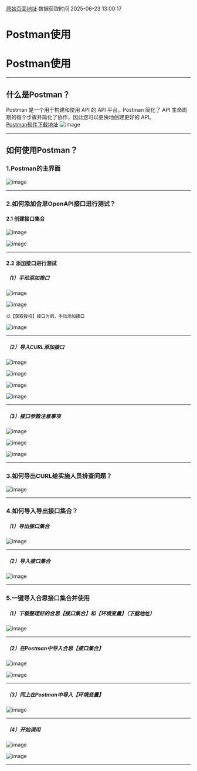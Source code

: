 [原始页面地址](https://docs.ekuaibao.com/docs/open-api/getting-started/postman-use)
数据获取时间 2025-06-23 13:00:17

# Postman使用

# Postman使用

* * *

## 什么是Postman？​

Postman 是一个用于构建和使用 API 的 API 平台。Postman 简化了 API 生命周期的每个步骤并简化了协作，因此您可以更快地创建更好的 API。  
[Postman软件下载地址](https://www.postman.com) ![image](/assets/images/下载地址-9fa813ed11b124bc6658fb84a3f8c121.png)

* * *

## 如何使用Postman？​

### 1.Postman的主界面​

![image](/assets/images/主界面-dad3b8efc1fb5497c1a58ddadcc8831d.png)

* * *

### 2.如何添加合思OpenAPI接口进行测试？​

#### 2.1 创建接口集合​

![image](/assets/images/创建接口集合-a43dcbf0cf21db18053ba207b0843d6f.png)  


![image](/assets/images/修改接口集合名称-e17574c9189f9fb53ebb251834fa52be.png)

* * *

#### 2.2 添加接口进行测试​

##### （1）手动添加接口​

![image](/assets/images/手动添加接口1-ad565618e7e4715448469272f4f7199d.png)  


![image](/assets/images/获取授权接口-cac1c0d3ca13f1fe65d36df90c3578f3.png)  


    以【获取授权】接口为例，手动添加接口  


![image](/assets/images/手动添加接口2-2489723e5e84dcb6b995bd280547bddb.png)

* * *

##### （2）导入CURL添加接口​

![image](/assets/images/导入CURL添加接口1-d338a9cef3303cc61799821763232692.png)  


![image](/assets/images/导入CURL添加接口2-2e1b907b697fc2fbc4466e36fcc257b4.png)  


![image](/assets/images/导入CURL添加接口3-a5d335da6d3a44f96b54bd73ccf0dce4.png)  


![image](/assets/images/导入CURL添加接口4-0ff62a00116a825774d34d7339b70f20.png)

* * *

##### （3）接口参数注意事项​

![image](/assets/images/接口参数-5b885e7e82acfa02273a4a7f2ec1e4af.png)  


![image](/assets/images/接口参数2-74ce826004ab90e2bfd642f55bdae0e2.png)  


![image](/assets/images/接口参数3-63c64d3f584a732876deaa1dc75a5ade.png)

* * *

### 3.如何导出CURL给实施人员排查问题？​

![image](/assets/images/导出CURL-0a7f6c8d62026f50968a9ded54319b86.png)

* * *

### 4.如何导入导出接口集合？​

##### （1）导出接口集合​

![image](/assets/images/导出接口集合-9fc359d2e2599084aa9e474e98625e29.png)

* * *

##### （2）导入接口集合​

![image](/assets/images/导入接口集合-e2596d1ce9fe8617cef02335d5d91bef.png)

* * *

### 5.一键导入合思接口集合并使用​

##### （1）下载整理好的合思【接口集合】和【环境变量】（[下载地址](https://hose2019.feishu.cn/drive/folder/fldcnQiqSXImHLrjL0Kld4Gutgg)）​

![image](/assets/images/接口集合和环境变量-d539d78e6d280e677a2a5b11faf59ef3.png)

* * *

##### （2）在Postman中导入合思【接口集合】​

![image](/assets/images/Postman导入全部接口-f1f906fc1b34087cef20159c0502d507.png)  


![image](/assets/images/导入后的效果-67a903172cfc6ea2b58b906bd7172422.png)

* * *

##### （3）同上在Postman中导入【环境变量】​

![image](/assets/images/导入环境变量后效果-e5973a55f4fe3a280f750e2d1d2f7fca.png)

* * *

##### （4）开始调用​

![image](/assets/images/accessToken变量-61713b1c6995481802c4740fe0bd151e.png)  


![image](/assets/images/选择环境变量-121fa127ea3f19d4bc1e8fe4f1709936.png)

* * *
